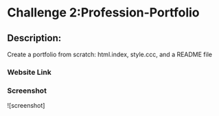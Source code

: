 # Challenge 2:Profession-Portfolio

## Description: 
Create a portfolio from scratch: html.index, style.ccc, and a README file

### Website Link

### Screenshot
![screenshot]
